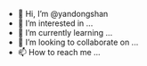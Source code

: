 - 👋 Hi, I’m @yandongshan
- 👀 I’m interested in ...
- 🌱 I’m currently learning ...
- 💞️ I’m looking to collaborate on ...
- 📫 How to reach me ...

<!---
yandongshan/yandongshan is a ✨ special ✨ repository because its `README.md` (this file) appears on your GitHub profile.
You can click the Preview link to take a look at your changes.
--->
